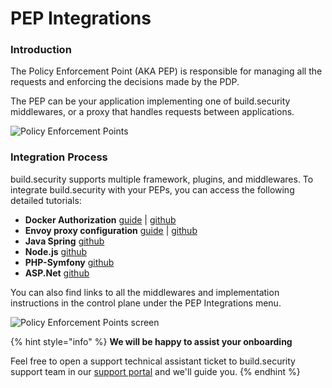 # PEP Integrations

### Introduction

The Policy Enforcement Point \(AKA PEP\) is responsible for managing all the requests and enforcing the decisions made by the PDP.

The PEP can be your application implementing one of build.security middlewares, or a proxy that handles requests between applications.

![Policy Enforcement Points](https://files.readme.io/89243fe-Policy_Enforcement_Points.jpg)

### Integration Process

build.security supports multiple framework, plugins, and middlewares. To integrate build.security with your PEPs, you can access the following detailed tutorials:

* **Docker Authorization** [guide](docker-authorization-policy.md) \| [github](https://github.com/build-security/pdp-docker-authz)
* **Envoy proxy configuration** [guide](pep-integrations-1/envoy-proxy-plugin.md) \| [github](https://github.com/build-security/opa-envoy-plugin)
* **Java Spring** [github](https://github.com/build-security/opa-java-spring-client/tree/main/example)
* **Node.js** [github](https://github.com/build-security/pdp-docker-authz)
* **PHP-Symfony** [github](https://github.com/build-security/opa-symfony-middleware)
* **ASP.Net** [github](https://github.com/build-security/OPA-AspDotNetCore-Middleware)

You can also find links to all the middlewares and implementation instructions in the control plane under the PEP Integrations menu.

![Policy Enforcement Points screen](https://files.readme.io/5a60eac-Screen_Shot_2021-02-16_at_19.33.19.png)

{% hint style="info" %}
**We will be happy to assist your onboarding**

Feel free to open a support technical assistant ticket to build.security support team in our [support portal](https://build-security.atlassian.net/servicedesk/customer/user/login?destination=portals) and we'll guide you.
{% endhint %}

